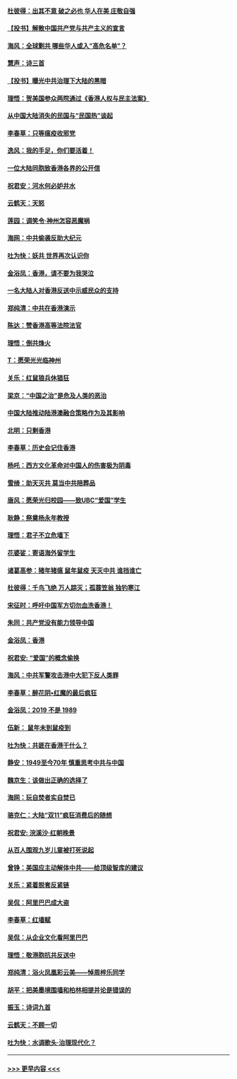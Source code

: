 #### [杜彼得：出其不意 破之必也 华人在美 庄敬自强](../pages/nsc993/n11679554.md?t=11261133) 
#### [【投书】解散中国共产党与共产主义的宣言](../pages/nsc993/n11679177.md?t=11261133) 
#### [海风：全球剿共 哪些华人或入“高危名单”？](../pages/nsc993/n11678617.md?t=11261133) 
#### [慧声：诗三首](../pages/nsc993/n11678848.md?t=11261133) 
#### [【投书】曝光中共治理下大陆的黑暗](../pages/nsc993/n11678674.md?t=11261133) 
#### [理悟：贺美国参众两院通过《香港人权与民主法案》](../pages/nsc993/n11678104.md?t=11261133) 
#### [从中国大陆消失的民国与“民国热”谈起](../pages/nsc993/n11678075.md?t=11261133) 
#### [李春草：只等瘟疫收邪党](../pages/nsc993/n11677308.md?t=11261133) 
#### [逸风：我的手足，你们要活着！](../pages/nsc993/n11676352.md?t=11261133) 
#### [一位大陆同胞致香港各界的公开信](../pages/nsc993/n11675761.md?t=11261133) 
#### [祝君安：河水何必妒井水](../pages/nsc993/n11675746.md?t=11261133) 
#### [云鹤天：天怒](../pages/nsc993/n11675718.md?t=11261133) 
#### [莲园：调笑令‧神州怎容恶魔祸](../pages/nsc993/n11675648.md?t=11261133) 
#### [海网：中共偷袭反助大纪元](../pages/nsc993/n11673515.md?t=11261133) 
#### [吐为快：妖共 世界再次认识你](../pages/nsc993/n11673506.md?t=11261133) 
#### [金浴凤：香港，请不要为我哭泣](../pages/nsc993/n11673248.md?t=11261133) 
#### [一名大陆人对香港反送中示威民众的支持](../pages/nsc993/n11672615.md?t=11261133) 
#### [郑纯清：中共在香港演示](../pages/nsc993/n11670539.md?t=11261133) 
#### [陈达：赞香港高等法院法官](../pages/nsc993/n11669542.md?t=11261133) 
#### [理悟：倒共烽火](../pages/nsc993/n11668844.md?t=11261133) 
#### [T：愿荣光光临神州](../pages/nsc993/n11668421.md?t=11261133) 
#### [关乐：红鼠狼兵休猖狂](../pages/nsc993/n11668378.md?t=11261133) 
#### [梁京：“中国之治”是危及人类的恶治](../pages/nsc993/n11668328.md?t=11261133) 
#### [中国大陆推动陆港澳融合策略作为及其影响](../pages/nsc993/n11668157.md?t=11261133) 
#### [北明：只剩香港](../pages/nsc993/n11668002.md?t=11261133) 
#### [李春草：历史会记住香港](../pages/nsc993/n11667927.md?t=11261133) 
#### [杨吒：西方文化革命对中国人的伤害极为阴毒](../pages/nsc993/n11664521.md?t=11261133) 
#### [雪绮：助天灭共 莫当中共陪葬品](../pages/nsc993/n11662650.md?t=11261133) 
#### [唐风：愿荣光归校园——致UBC“爱国”学生](../pages/nsc993/n11662194.md?t=11261133) 
#### [耿静：祭奠杨永年教授](../pages/nsc993/n11662514.md?t=11261133) 
#### [理悟：君子不立危墙下](../pages/nsc993/n11662172.md?t=11261133) 
#### [花婆娑：寄语海外留学生](../pages/nsc993/n11662121.md?t=11261133) 
#### [诸葛高参：猪年猪瘟 鼠年鼠疫 天灭中共 谁挡谁亡](../pages/nsc993/n11661980.md?t=11261133) 
#### [杜彼得：千鸟飞绝 万人踪灭；孤蓑笠翁 独钓寒江](../pages/nsc993/n11661170.md?t=11261133) 
#### [宋征时：呼吁中国军方切勿血洗香港！](../pages/nsc993/n11415318.md?t=11261133) 
#### [朱同：共产党没有能力领导中国](../pages/nsc993/n11660421.md?t=11261133) 
#### [金浴凤：香港](../pages/nsc993/n11660419.md?t=11261133) 
#### [祝君安: “爱国”的概念偷换](../pages/nsc993/n11659706.md?t=11261133) 
#### [海风：中共军警攻击港中大犯下反人类罪](../pages/nsc993/n11659632.md?t=11261133) 
#### [李春草：醉花阴•红魔的最后疯狂](../pages/nsc993/n11659287.md?t=11261133) 
#### [金浴凤：2019 不是 1989](../pages/nsc993/n11657663.md?t=11261133) 
#### [伍新： 鼠年未到鼠疫到](../pages/nsc993/n11655098.md?t=11261133) 
#### [吐为快：共匪在香港干什么？](../pages/nsc993/n11654891.md?t=11261133) 
#### [静安：1949至今70年 慎重思考中共与中国](../pages/nsc993/n11651244.md?t=11261133) 
#### [魏京生：该做出正确的选择了](../pages/nsc993/n11653084.md?t=11261133) 
#### [海网：玩自焚者实自焚已](../pages/nsc993/n11652423.md?t=11261133) 
#### [骆克仁：大陆“双11”疯狂消费后的随想](../pages/nsc993/n11652305.md?t=11261133) 
#### [祝君安: 浣溪沙·红朝晚景](../pages/nsc993/n11652258.md?t=11261133) 
#### [从百人围观九岁儿童被打死说起](../pages/nsc993/n11651030.md?t=11261133) 
#### [曾铮：美国应主动解体中共——给顶级智库的建议](../pages/nsc993/n11649888.md?t=11261133) 
#### [关乐：紧着脱套反紧链](../pages/nsc993/n11649069.md?t=11261133) 
#### [吴侃：阿里巴巴成大盗](../pages/nsc993/n11645523.md?t=11261133) 
#### [李春草：红墙赋](../pages/nsc993/n11646389.md?t=11261133) 
#### [吴侃：从企业文化看阿里巴巴](../pages/nsc993/n11645476.md?t=11261133) 
#### [理悟：敬港胞抗共反送中](../pages/nsc993/n11645466.md?t=11261133) 
#### [郑纯清：浴火凤凰彩云美——悼周梓乐同学](../pages/nsc993/n11645155.md?t=11261133) 
#### [胡平：把美墨境围墙和柏林相提并论是错误的](../pages/nsc993/n11645134.md?t=11261133) 
#### [振玉：诗词九首](../pages/nsc993/n11644081.md?t=11261133) 
#### [云鹤天：不顾一切](../pages/nsc993/n11643508.md?t=11261133) 
#### [吐为快：水调歌头·治理现代化？](../pages/nsc993/n11643485.md?t=11261133) 

----
#### [ >>> 更早内容 <<< ](../indexes/nsc993-earlier.md)
